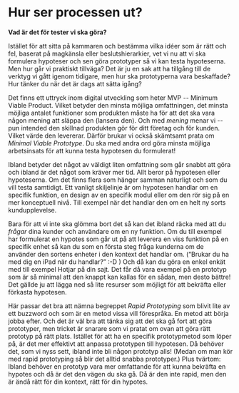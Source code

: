 # Hur ser processen ut?

**Vad är det för tester vi ska göra?**

Istället för att sitta på kammaren och bestämma vilka idéer som är rätt och fel, baserat på magkänsla eller beslutshierarkier, vet vi nu att vi ska formulera hypoteser och sen göra prototyper så vi kan testa hypoteserna. Men hur går vi praktiskt tillväga? Det är ju en sak att ha tillgång till de verktyg vi gått igenom tidigare, men hur ska prototyperna vara beskaffade? Hur tänker du när det är dags att sätta igång?

Det finns ett uttryck inom digital utveckling som heter MVP -- Minimum Viable Product. Vilket betyder den minsta möjliga omfattningen, det minsta möjliga antalet funktioner som produkten måste ha för att det ska vara någon mening att släppa den \(lansera den\). Och med _mening_ menar vi -- pun intended den skillnad produkten gör för ditt företag och för kunden. Vilket värde den levererar. Därför brukar vi också skämtsamt prata om _Minimal Viable Prototype_. Du ska med andra ord göra minsta möjliga arbetsinsats för att kunna testa hypotesen du formulerat!

Ibland betyder det något av väldigt liten omfattning som går snabbt att göra och ibland är det något som kräver mer tid. Allt beror på hypotesen eller hypoteserna. Om det finns flera som hänger samman naturligt och som du vill testa samtidigt. Ett vanligt skiljelinje är om hypotesen handlar om en specifik funktion, en design av en specifik modul eller om den rör sig på en mer konceptuell nivå. Till exempel när det handlar den om en helt ny sorts kundupplevelse.

Bara för att vi inte ska glömma bort det så kan det ibland räcka med att du _frågar_ dina kunder och användare om en ny funktion. Om du till exempel har formulerat en hypotes som går ut på att leverera en viss funktion på en specifik enhet så kan du som en första steg fråga kunderna om de använder den sortens enheter i den kontext det handlar om. \(“Brukar du ha med dig en iPad när du handlar?” :-D \) Och då kan du göra en enkel enkät med till exempel Hotjar på din sajt. Det får då vara exempel på en prototyp som är så minimal att den knappt kan kallas för en sådan, men desto bättre! Det gällde ju att lägga ned så lite resurser som möjligt för att bekräfta eller förkasta hypotesen.

Här passar det bra att nämna begreppet _Rapid Prototyping_ som blivit lite av ett buzzword och som är en metod vissa vill förespråka. En metod att börja jobba efter. Och det är väl bra att tänka sig att det ska gå fort att göra prototyper, men tricket är snarare som vi pratat om ovan att göra rätt prototyp på rätt plats. Istället för att ha en specifik prototypmetod som löper på, är det mer effektivt att anpassa prototypen till hypotesen. Då behöver det, som vi nyss sett, ibland inte bli någon prototyp alls! \(Medan om man kör med rapid prototyping så blir det alltid snabba prototyper.\) Plus tvärtom: Ibland behöver en prototyp vara mer omfattande för att kunna bekräfta en hypotes och då är det den vägen du ska gå. Då är den inte rapid, men den är ändå rätt för din kontext, rätt för din hypotes.

